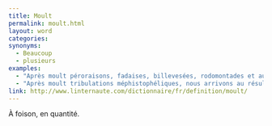 ```yaml
---
title: Moult
permalink: moult.html
layout: word
categories:
synonyms:
  - Beaucoup
  - plusieurs
examples:
  - "Après moult péroraisons, fadaises, billevesées, rodomontades et autres coquecigrues, nous pouvons reprendre le cours de la vie normale…"
  - "Après moult tribulations méphistophéliques, nous arrivons au résultat annoncé. (équivalent à &quot;Après moult circonlocutions et procrastinations, atteindrons-nous l'apocatastase ?&quot;)"
link: http://www.linternaute.com/dictionnaire/fr/definition/moult/
---
```


À foison, en quantité.


